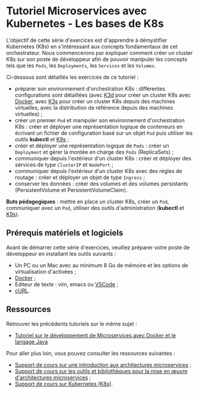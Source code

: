 # Tutoriel Microservices avec Kubernetes - Les bases de K8s

L'objectif de cette série d'exercices est d'apprendre à démystifier Kubernetes (K8s) en s'intéressant aux concepts fondamentaux de cet orchestrateur. Nous commencerons par expliquer comment créer un cluster K8s sur son poste de développeur afin de pouvoir manipuler les concepts tels que les `Pods`, les `Deployments`, les `Services` et les `Volumes`. 

Ci-dessous sont détaillés les exercices de ce tutoriel :

* préparer son environnement d'orchestration K8s : différentes configurations sont détaillées (avec [K3d](https://k3d.io/) pour créer un cluster K8s avec [Docker](https://www.docker.com/ "Docker"), avec [K3s](https://k3s.io/) pour créer un cluster K8s depuis des machines virtuelles, avec la distribution de référence depuis des machines virtuelles) ;
* créer un premier `Pod` et manipuler son environnement d'orchestration K8s : créer et déployer une représentation logique de conteneurs en écrivant un fichier de configuration basé sur un objet `Pod` puis utiliser les outils **kubectl** et [K9s](https://k9scli.io/) ;
* créer et déployer une représentation logique de `Pods` : créer un `Deployment` et gérer la montée en charge des `Pods` (ReplicaSets) ;
* communiquer depuis l'extérieur d'un cluster K8s : créer et déployer des services de type `ClusterIP` et `NodePort` ;
* communiquer depuis l'extérieur d'un cluster K8s avec des règles de routage : créer et déployer un objet de type `Ingress` ;
* conserver les données : créer des volumes et des volumes persistants (PersistentVolume et PersistentVolumeClaim). 

**Buts pédagogiques** : mettre en place un cluster K8s, créer un `Pod`, communiquer avec un `Pod`, utiliser des outils d'administration (**kubectl** et [K9s](https://k9scli.io/)).

## Prérequis matériels et logiciels

Avant de démarrer cette série d'exercices, veuillez préparer votre poste de développeur en installant les outils suivants :

* Un PC ou un Mac avec au minimum 8 Go de mémoire et les options de virtualisation d'activées ;
* [Docker](https://www.docker.com/ "Docker") ;
* Editeur de texte : vim, emacs ou [VSCode](https://code.visualstudio.com/) ;
* [cURL](https://curl.haxx.se "cURL").

## Ressources

Retrouver les précédents tutoriels sur le même sujet :

* [Tutoriel sur le développement de Microservices avec Docker et le langage Java](https://github.com/mickaelbaron/microservices-docker-java-tutorial)

Pour aller plus loin, vous pouvez consulter les ressources suivantes :

* [Support de cours sur une introduction aux architectures microservices](https://mickael-baron.fr/soa/introduction-microservices "Support de cours sur une introduction aux architectures microservices") ;
* [Support de cours sur les outils et bibliothèques pour la mise en œuvre d'architectures microservices](https://mickael-baron.fr/soa/microservices-mise-en-oeuvre "Support de cours sur les outils et bibliothèques pour la mise en œuvre d'architectures microservices") ;
* [Support de cours sur Kubernetes (K8s)](https://mickael-baron.fr/soa/microservices-k8s "Support de cours sur Kubernetes (K8s)").